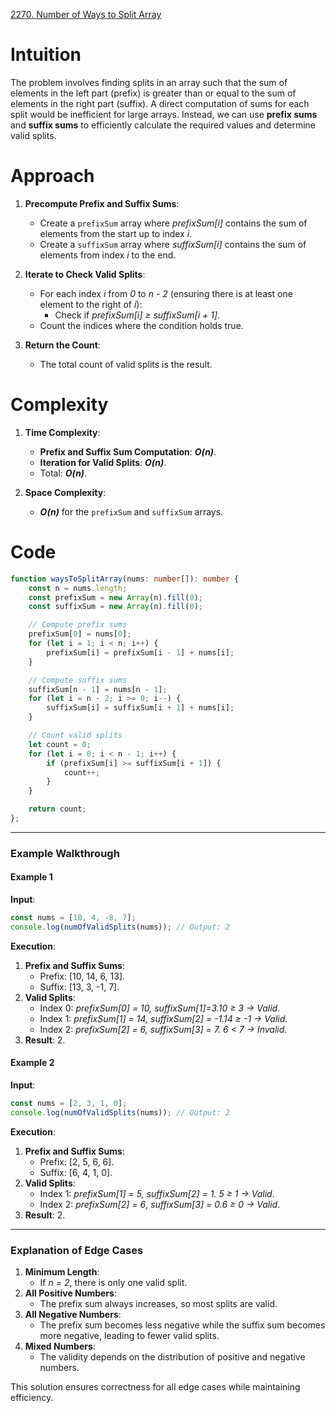 [2270. Number of Ways to Split Array](https://leetcode.com/problems/number-of-ways-to-split-array/)

# Intuition

The problem involves finding splits in an array such that the sum of elements in the left part (prefix) is greater than or equal to the sum of elements in the right part (suffix). A direct computation of sums for each split would be inefficient for large arrays. Instead, we can use **prefix sums** and **suffix sums** to efficiently calculate the required values and determine valid splits.

# Approach

1. **Precompute Prefix and Suffix Sums**:
    - Create a `prefixSum` array where *prefixSum[i]* contains the sum of elements from the start up to index *i*.
    - Create a `suffixSum` array where *suffixSum[i]* contains the sum of elements from index *i* to the end.
	
2. **Iterate to Check Valid Splits**:
    - For each index *i* from *0* to *n - 2* (ensuring there is at least one element to the right of *i*):
        - Check if *prefixSum[i] ≥ suffixSum[i + 1]*.
    - Count the indices where the condition holds true.
	
3. **Return the Count**:    
    - The total count of valid splits is the result.

# Complexity

1. **Time Complexity**:
    - **Prefix and Suffix Sum Computation**: ***O(n)***.
    - **Iteration for Valid Splits**: ***O(n)***.
    - Total: ***O(n)***.
	
2. **Space Complexity**:
    - ***O(n)*** for the `prefixSum` and `suffixSum` arrays.

# Code

```typescript
function waysToSplitArray(nums: number[]): number {
    const n = nums.length;
    const prefixSum = new Array(n).fill(0);
    const suffixSum = new Array(n).fill(0);

    // Compute prefix sums
    prefixSum[0] = nums[0];
    for (let i = 1; i < n; i++) {
        prefixSum[i] = prefixSum[i - 1] + nums[i];
    }

    // Compute suffix sums
    suffixSum[n - 1] = nums[n - 1];
    for (let i = n - 2; i >= 0; i--) {
        suffixSum[i] = suffixSum[i + 1] + nums[i];
    }

    // Count valid splits
    let count = 0;
    for (let i = 0; i < n - 1; i++) {
        if (prefixSum[i] >= suffixSum[i + 1]) {
            count++;
        }
    }

    return count;
};

```

---

### **Example Walkthrough**

#### **Example 1**

**Input**:

```typescript
const nums = [10, 4, -8, 7];
console.log(numOfValidSplits(nums)); // Output: 2
```

**Execution**:

1. **Prefix and Suffix Sums**:
    - Prefix: [10, 14, 6, 13].
    - Suffix: [13, 3, -1, 7].
2. **Valid Splits**:
    - Index 0: *prefixSum[0] = 10, suffixSum[1]=3.10 ≥ 3 -> Valid.*
    - Index 1: *prefixSum[1] = 14, suffixSum[2] = -1.14 ≥ -1 -> Valid*.
    - Index 2: *prefixSum[2] = 6, suffixSum[3] = 7. 6 < 7 -> Invalid*.
3. **Result**: 2.

#### **Example 2**

**Input**:

```typescript
const nums = [2, 3, 1, 0];
console.log(numOfValidSplits(nums)); // Output: 2
```

**Execution**:

1. **Prefix and Suffix Sums**:
    - Prefix: [2, 5, 6, 6].
    - Suffix: [6, 4, 1, 0].
2. **Valid Splits**:
    - Index 1: *prefixSum[1] = 5, suffixSum[2] = 1. 5 ≥ 1 -> Valid*.
    - Index 2: *prefixSum[2] = 6*, *suffixSum[3] = 0.6 ≥ 0 -> Valid*.
3. **Result**: 2.

---

### **Explanation of Edge Cases**

1. **Minimum Length**:
    - If *n = 2*, there is only one valid split.
2. **All Positive Numbers**:
    - The prefix sum always increases, so most splits are valid.
3. **All Negative Numbers**:
    - The prefix sum becomes less negative while the suffix sum becomes more negative, leading to fewer valid splits.
4. **Mixed Numbers**:
    - The validity depends on the distribution of positive and negative numbers.

This solution ensures correctness for all edge cases while maintaining efficiency.